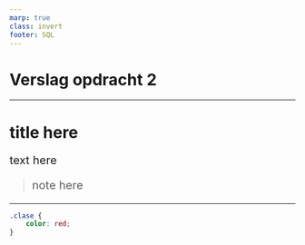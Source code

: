 ```yaml
---
marp: true
class: invert
footer: SQL
---
```


<style>
    p, ul, li {font-size: 20px;}
    a{color:grey; text-decoration:underline;}
    a:hover{color:#eee;}
    section{justify-content:flex-start;}
</style>

# Verslag opdracht 2

---

# title here

text here

> note here

---
```css
.clase {
    color: red;
}
```